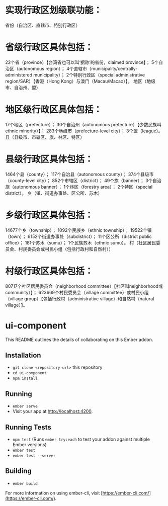 # 实现行政区划级联功能：

省份（自治区、直辖市、特别行政区）

# 省级行政区具体包括：

22个省（province）【台湾省也可以叫‘据称’的省份，claimed province】；
5个自治区（autonomous region）；
4个直辖市（municipality/centrally-administered municipality）；
2个特别行政区（special administrative region/SAR）【香港（Hong Kong）与澳门（Macau/Macao）】。
地区（地级市、自治州、盟）

# 地区级行政区具体包括：

17个地区（prefecture）；
30个自治州（autonomous prefecture）【少数民族叫ethnic minority）】；
283个地级市（prefecture-level city）；
3个盟（league）。
县（县级市、市辖区、旗、林区、特区）

# 县级行政区具体包括：

1464个县（county）；
117个自治县（autonomous county）；
374个县级市（county-level city）；
852个市辖区（district）；
49个旗（banner）；
3个自治旗（autonomous banner）；
1个林区（forestry area）；
2个特区（special district）。
乡（镇、街道办事处、区公所、苏木）

# 乡级行政区具体包括：

14677个乡（township）；
1092个民族乡（ethnic township）；
19522个镇（town）；
6152个街道办事处（subdistrict）；
11个区公所（district public office）；
181个苏木（sumu）；
1个民族苏木（ethnic sumu）。
村（社区居民委员会、村民委员会或村民小组（包括行政村和自然村））

# 村级行政区具体包括：

80717个社区居民委员会（neighborhood committee）【社区叫neighborhood或community）】；
623669个村民委员会（village committee）或村民小组（village group）【包括行政村（administrative village）和自然村（natural village）】。

# ui-component

This README outlines the details of collaborating on this Ember addon.

## Installation

* `git clone <repository-url>` this repository
* `cd ui-component`
* `npm install`

## Running

* `ember serve`
* Visit your app at [http://localhost:4200](http://localhost:4200).

## Running Tests

* `npm test` (Runs `ember try:each` to test your addon against multiple Ember versions)
* `ember test`
* `ember test --server`

## Building

* `ember build`

For more information on using ember-cli, visit [https://ember-cli.com/](https://ember-cli.com/).
